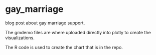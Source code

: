 # gay_marriage
blog post about gay marriage support.

The gmdemo files are where uploaded directly into plotly to create the visualizations.

The R code is used to create the chart that is in the repo.
